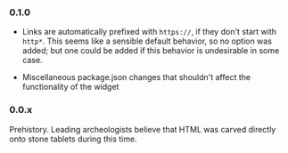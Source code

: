 ### 0.1.0

* Links are automatically prefixed with `https://`, if they don't start with `http*`.  This seems like a sensible default behavior, so no option was added; but one could be added if this behavior is undesirable in some case.

* Miscellaneous package.json changes that shouldn't affect the functionality of the widget

### 0.0.x

Prehistory.  Leading archeologists believe that HTML was carved directly onto stone tablets during this time.  
